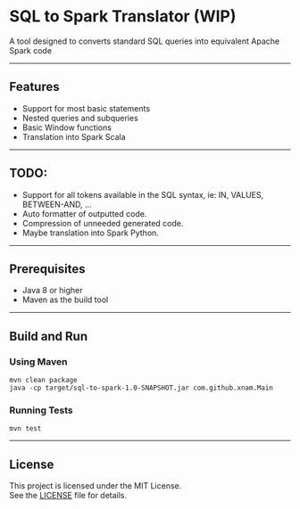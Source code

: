 # SQL to Spark Translator (WIP)

A tool designed to converts standard SQL queries into equivalent Apache Spark code

---

## Features

- Support for most basic statements
- Nested queries and subqueries
- Basic Window functions
- Translation into Spark Scala

---

## TODO: 

- Support for all tokens available in the SQL syntax, ie: IN, VALUES, BETWEEN-AND, ...
- Auto formatter of outputted code. 
- Compression of unneeded generated code.
- Maybe translation into Spark Python.

---

## Prerequisites

- Java 8 or higher
- Maven as the build tool

---

## Build and Run

### Using Maven

```mvn clean package``` \
```java -cp target/sql-to-spark-1.0-SNAPSHOT.jar com.github.xnam.Main```

### Running Tests

```mvn test ```

---

## License

This project is licensed under the MIT License.  
See the [LICENSE](./LICENSE) file for details.